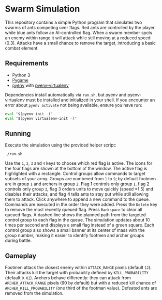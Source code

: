 # Swarm Simulation

This repository contains a simple Python program that simulates two swarms of ants competing over flags. Red ants are controlled by the player while blue ants follow an AI-controlled flag. When a swarm member spots an enemy within range it will attack while still moving at a reduced speed (0.3). Attacks have a small chance to remove the target, introducing a basic combat element.

## Requirements

- Python 3
- [Pygame](https://www.pygame.org/)
- [pyenv](https://github.com/pyenv/pyenv) with [pyenv-virtualenv](https://github.com/pyenv/pyenv-virtualenv)

Dependencies install automatically via `run.sh`, but pyenv and pyenv-virtualenv
must be installed and initialized in your shell. If you encounter an error about
`pyenv activate` not being available, ensure you have run:

```bash
eval "$(pyenv init -)"
eval "$(pyenv virtualenv-init -)"
```

## Running

Execute the simulation using the provided helper script:

```bash
./run.sh
```

Use the `1`, `2`, `3` and `4` keys to choose which red flag is active. The icons for the
four flags are shown at the bottom of the window. The active flag is highlighted
with a rectangle. Control groups allow commands to target subsets of your army.
Groups are numbered from `1` to `9`; by default footmen are in group `1` and
archers in group `2`. Flag 1 controls only group `1`, flag 2 controls only group
`2`, flag 3 orders units to move quickly (speed ×1.5) and disables their attacks,
and flag 4 tells ants to stay put while still allowing them to attack. Click
anywhere to append a new command to the queue. Commands are executed in the
order they were added. Press the `Delete` key to remove the most recently
queued flag. Press `Backspace` to clear all queued flags. A dashed line shows the
planned path from the targeted control group to each flag in the queue. The simulation
updates about 10 times per second and displays a small flag instead of a green
square.
Each control group also shows a small banner at its center of mass with the
group number, making it easier to identify footmen and archer groups during
battle.

## Gameplay

Footmen attack the closest enemy within `ATTACK_RANGE` pixels (default `12`).
Their attacks kill the target with probability defined by `KILL_PROBABILITY`
(default `0.02`). Archers behave differently: they can attack from
`ARCHER_ATTACK_RANGE` pixels (60 by default) but with a reduced kill chance of
`ARCHER_KILL_PROBABILITY` (one third of the footman value). Defeated ants are
removed from the simulation.
